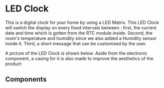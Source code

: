 # LED Clock

This is a digital clock for your home by using a LED Matrix. This LED Clock will switch the display on every fixed intervals between : first, the current date and time which is gotten from the RTC module inside. Second, the room's temperature and humidity since we also added a Humidity sensor inside it. Third, a short message that can be customised by the user.

A picture of the LED Clock is shown below. Aside from the electronic component, a casing for it is also made to improve the aesthetics of the product

## Components
